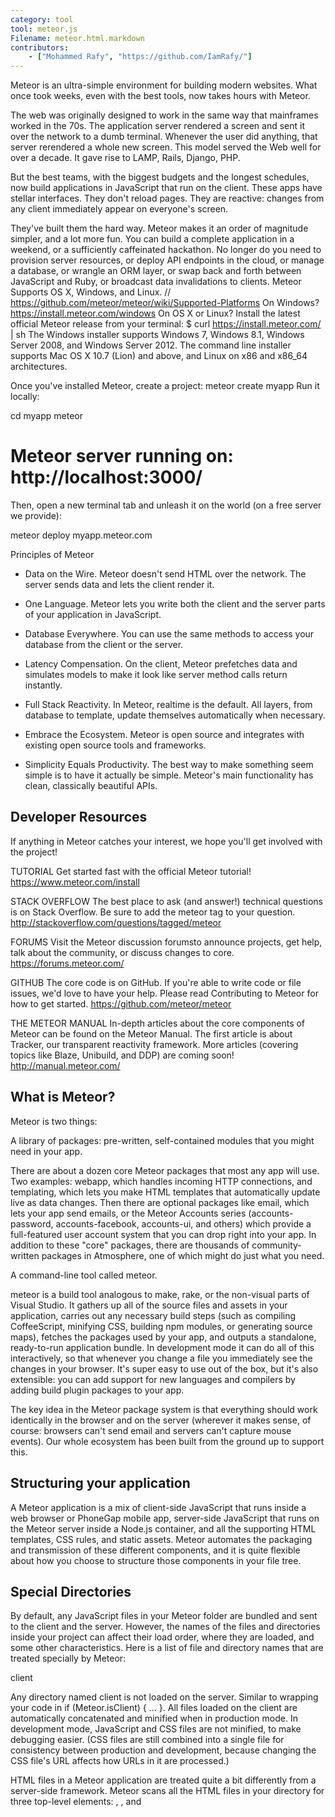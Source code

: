 ```yaml
---
category: tool
tool: meteor.js
Filename: meteor.html.markdown 
contributors:
    - ["Mohammed Rafy", "https://github.com/IamRafy/"]
---
```




Meteor is an ultra-simple environment for building modern websites. What once took weeks, even with the best tools, now takes hours with Meteor.

The web was originally designed to work in the same way that mainframes worked in the 70s. The application server rendered a screen and sent it over the network to a dumb terminal. Whenever the user did anything, that server rerendered a whole new screen. This model served the Web well for over a decade. It gave rise to LAMP, Rails, Django, PHP.

But the best teams, with the biggest budgets and the longest schedules, now build applications in JavaScript that run on the client. These apps have stellar interfaces. They don't reload pages. They are reactive: changes from any client immediately appear on everyone's screen.

They've built them the hard way. Meteor makes it an order of magnitude simpler, and a lot more fun. You can build a complete application in a weekend, or a sufficiently caffeinated hackathon. No longer do you need to provision server resources, or deploy API endpoints in the cloud, or manage a database, or wrangle an ORM layer, or swap back and forth between JavaScript and Ruby, or broadcast data invalidations to clients.
Meteor Supports  OS X, Windows, and Linux. // https://github.com/meteor/meteor/wiki/Supported-Platforms
On Windows? https://install.meteor.com/windows
On OS X or Linux? Install the latest official Meteor release from your terminal:
$ curl https://install.meteor.com/ | sh
The Windows installer supports Windows 7, Windows 8.1, Windows Server 2008, and Windows Server 2012. The command line installer supports Mac OS X 10.7 (Lion) and above, and Linux on x86 and x86_64 architectures.

Once you've installed Meteor, create a project:
meteor create myapp
Run it locally:

cd myapp
meteor
# Meteor server running on: http://localhost:3000/

Then, open a new terminal tab and unleash it on the world (on a free server we provide):

meteor deploy myapp.meteor.com

Principles of Meteor

* Data on the Wire. Meteor doesn't send HTML over the network. The server sends data and lets the client render it.

* One Language. Meteor lets you write both the client and the server parts of your application in JavaScript.

* Database Everywhere. You can use the same methods to access your database from the client or the server.

* Latency Compensation. On the client, Meteor prefetches data and simulates models to make it look like server method calls return instantly.

* Full Stack Reactivity. In Meteor, realtime is the default. All layers, from database to template, update themselves automatically when necessary.

* Embrace the Ecosystem. Meteor is open source and integrates with existing open source tools and frameworks.

* Simplicity Equals Productivity. The best way to make something seem simple is to have it actually be simple. Meteor's main functionality has clean, classically beautiful APIs.

Developer Resources
-------------------

If anything in Meteor catches your interest, we hope you'll get involved with the project!

TUTORIAL
Get started fast with the official Meteor tutorial! https://www.meteor.com/install

STACK OVERFLOW
The best place to ask (and answer!) technical questions is on Stack Overflow. Be sure to add the meteor tag to your question. 
http://stackoverflow.com/questions/tagged/meteor

FORUMS
Visit the Meteor discussion forumsto announce projects, get help, talk about the community, or discuss changes to core. 
https://forums.meteor.com/
 
GITHUB
The core code is on GitHub. If you're able to write code or file issues, we'd love to have your help. Please read Contributing to Meteor for how to get started. https://github.com/meteor/meteor

THE METEOR MANUAL
In-depth articles about the core components of Meteor can be found on the Meteor Manual. The first article is about Tracker, our transparent reactivity framework. More articles (covering topics like Blaze, Unibuild, and DDP) are coming soon! http://manual.meteor.com/

What is Meteor?
---------------

Meteor is two things:

A library of packages: pre-written, self-contained modules that you might need in your app.

There are about a dozen core Meteor packages that most any app will use. Two examples: webapp, which handles incoming HTTP connections, and templating, which lets you make HTML templates that automatically update live as data changes. Then there are optional packages like email, which lets your app send emails, or the Meteor Accounts series (accounts-password, accounts-facebook, accounts-ui, and others) which provide a full-featured user account system that you can drop right into your app. In addition to these "core" packages, there are thousands of community-written packages in Atmosphere, one of which might do just what you need.

A command-line tool called meteor.

meteor is a build tool analogous to make, rake, or the non-visual parts of Visual Studio. It gathers up all of the source files and assets in your application, carries out any necessary build steps (such as compiling CoffeeScript, minifying CSS, building npm modules, or generating source maps), fetches the packages used by your app, and outputs a standalone, ready-to-run application bundle. In development mode it can do all of this interactively, so that whenever you change a file you immediately see the changes in your browser. It's super easy to use out of the box, but it's also extensible: you can add support for new languages and compilers by adding build plugin packages to your app.

The key idea in the Meteor package system is that everything should work identically in the browser and on the server (wherever it makes sense, of course: browsers can't send email and servers can't capture mouse events). Our whole ecosystem has been built from the ground up to support this.

Structuring your application
----------------------------

A Meteor application is a mix of client-side JavaScript that runs inside a web browser or PhoneGap mobile app, server-side JavaScript that runs on the Meteor server inside a Node.js container, and all the supporting HTML templates, CSS rules, and static assets. Meteor automates the packaging and transmission of these different components, and it is quite flexible about how you choose to structure those components in your file tree.

Special Directories
-------------------

By default, any JavaScript files in your Meteor folder are bundled and sent to the client and the server. However, the names of the files and directories inside your project can affect their load order, where they are loaded, and some other characteristics. Here is a list of file and directory names that are treated specially by Meteor:

client

Any directory named client is not loaded on the server. Similar to wrapping your code in if (Meteor.isClient) { ... }. All files loaded on the client are automatically concatenated and minified when in production mode. In development mode, JavaScript and CSS files are not minified, to make debugging easier. (CSS files are still combined into a single file for consistency between production and development, because changing the CSS file's URL affects how URLs in it are processed.)

HTML files in a Meteor application are treated quite a bit differently from a server-side framework. Meteor scans all the HTML files in your directory for three top-level elements: <head>, <body>, and <template>. The head and body sections are separately concatenated into a single head and body, which are transmitted to the client on initial page load.

server
Any directory named server is not loaded on the client. Similar to wrapping your code in if (Meteor.isServer) { ... }, except the client never even receives the code. Any sensitive code that you don't want served to the client, such as code containing passwords or authentication mechanisms, should be kept in the server directory.

Meteor gathers all your JavaScript files, excluding anything under the client, public, and private subdirectories, and loads them into a Node.js server instance. In Meteor, your server code runs in a single thread per request, not in the asynchronous callback style typical of Node. We find the linear execution model a better fit for the typical server code in a Meteor application.

public

All files inside a top-level directory called public are served as-is to the client. When referencing these assets, do not include public/ in the URL, write the URL as if they were all in the top level. For example, reference public/bg.png as <img src='/bg.png' />. This is the best place for favicon.ico, robots.txt, and similar files.

private

All files inside a top-level directory called private are only accessible from server code and can be loaded via the Assets API. This can be used for private data files and any files that are in your project directory that you don't want to be accessible from the outside.

client/compatibility

This folder is for compatibility JavaScript libraries that rely on variables declared with var at the top level being exported as globals. Files in this directory are executed without being wrapped in a new variable scope. These files are executed before other client-side JavaScript files.
tests

Any directory named tests is not loaded anywhere. Use this for any local test code.

node_modules

For compatibility with node.js tools used alongside Meteor, any directory named node_modules is not loaded anywhere. node.js packages installed into node_modules directories will not be available to your Meteor code. Use Npm.depends in your package package.js file for that.

Files outside special directories
---------------------------------

All JavaScript files outside special directories are loaded on both the client and the server. That's the place for model definitions and other functions. Meteor provides the variables Meteor.isClient and Meteor.isServer (http://docs.meteor.com/#/full/meteor_isserver)so that your code can alter its behavior depending on whether it's running on the client or the server.

CSS and HTML files outside special directories are loaded on the client only, and cannot be used from server code.

Example File Structure

The file structure of your Meteor app is very flexible. Here is an example layout that takes advantage of some of the special folders mentioned above.

lib/                      # common code like collections and utilities
lib/methods.js            # Meteor.methods definitions
lib/constants.js          # constants used in the rest of the code

client/compatibility      # legacy libraries that expect to be global
client/lib/               # code for the client to be loaded first
client/lib/helpers.js     # useful helpers for your client code
client/body.html          # content that goes in the <body> of your HTML
client/head.html          # content for <head> of your HTML: <meta> tags, etc
client/style.css          # some CSS code
client/<feature>.html     # HTML templates related to a certain feature
client/<feature>.js       # JavaScript code related to a certain feature

server/lib/permissions.js # sensitive permissions code used by your server
server/publications.js    # Meteor.publish definitions

public/favicon.ico        # app icon
settings.json             # configuration data to be passed to meteor --settings
mobile-config.js          # define icons and metadata for Android/iOS

You can also model your directory structure after the example apps. Run meteor create --example todos and explore the directories to see where all the files in a real app could go.

File Load Order
---------------

It is best to write your application in such a way that it is insensitive to the order in which files are loaded, for example by using Meteor.startup (http://docs.meteor.com/#/full/meteor_startup) , or by moving load order sensitive code into packages (http://docs.meteor.com/#/full/usingpackages) , which can explicitly control both the load order of their contents and their load order with respect to other packages. However, sometimes load order dependencies in your application are unavoidable.

There are several load ordering rules. They are applied sequentially to all applicable files in the application, in the priority given below:

HTML template files are always loaded before everything else
Files beginning with main. are loaded last
Files inside any lib/ directory are loaded next
Files with deeper paths are loaded next
Files are then loaded in alphabetical order of the entire path
nav.html
main.html
client/lib/methods.js
client/lib/styles.js
lib/feature/styles.js
lib/collections.js
client/feature-y.js
feature-x.js
client/main.js
For example, the files above are arranged in the correct load order. main.html is loaded second because HTML templates are always loaded first, even if it begins with main., since rule 1 has priority over rule 2. However, it will be loaded after nav.html because rule 2 has priority over rule 5.

client/lib/styles.js and lib/feature/styles.js have identical load order up to rule 4; however, since client comes before lib alphabetically, it will be loaded first.

Organizing Your Project
-----------------------

There are three main ways to organize your files into features or components. Let's say we have two types of objects in our project: apples and oranges.

Method 1: Root-Level Folders
Since the special client, server, and lib directories work if they are anywhere in the path, you can use top-level folders to organize code into modules:

apples/lib/               # code for apple-related features
apples/client/
apples/server/

oranges/lib/              # code for orange-related features
oranges/client/
oranges/server/

Method 2: Folders inside client/ and server/

lib/apples/               # common code for apples
lib/oranges/              # and oranges

client/apples/            # client code for apples
client/oranges/           # and oranges

server/apples/            # server code for apples
server/oranges/           # and oranges

Method 3: Packages

This is the ultimate in code separation, modularity, and reusability. If you put the code for each feature in a separate package, the code for one feature won't be able to access the code for the other feature except through exports, making every dependency explicit. This also allows for the easiest independent testing of features. You can also publish the packages and use them in multiple apps with meteor add.

packages/apples/package.js     # files, dependencies, exports for apple feature
packages/apples/<anything>.js  # file loading is controlled by package.js

packages/oranges/package.js    # files, dependencies, exports for orange feature
packages/oranges/<anything>.js # file loading is controlled by package.js

Data and security
-----------------

Meteor makes writing distributed client code as simple as talking to a local database. It's a clean, simple, and secure approach that removes the need to implement individual RPC endpoints, manually cache data on the client to avoid slow roundtrips to the server, and carefully orchestrate invalidation messages to every client as data changes.

In Meteor, the client and server share the same database API. The same exact application code — like validators and computed properties — can often run in both places. But while code running on the server has direct access to the database, code running on the client does not. This distinction is the basis for Meteor's data security model.

By default, a new Meteor app includes the autopublish and insecure packages, which together mimic the effect of each client having full read/write access to the server's database. These are useful prototyping tools, but typically not appropriate for production applications. When you're ready, just remove the packages.

Every Meteor client includes an in-memory database cache. To manage the client cache, the server publishes sets of JSON documents, and the client subscribes to those sets. As documents in a set change, the server patches each client's cache.

Today most Meteor apps use MongoDB as their database because it is the best supported, though support for other databases is coming in the future. The Mongo.Collection class is used to declare Mongo collections and to manipulate them. Thanks to minimongo, Meteor's client-side Mongo emulator, Mongo.Collection can be used from both client and server code.

// declare collections
// this code should be included in both the client and the server
Rooms = new Mongo.Collection("rooms");
Messages = new Mongo.Collection("messages");
Parties = new Mongo.Collection("parties");

// server: populate collections with some initial documents
Rooms.insert({name: "Conference Room A"});
var myRooms = Rooms.find({}).fetch();
Messages.insert({text: "Hello world", room: myRooms[0]._id});
Parties.insert({name: "Super Bowl Party"});
Each document set is defined by a publish function on the server. The publish function runs each time a new client subscribes to a document set. The data in a document set can come from anywhere, but the common case is to publish a database query.

// server: publish all room documents
Meteor.publish("all-rooms", function () {
  return Rooms.find(); // everything
});

// server: publish all messages for a given room
Meteor.publish("messages", function (roomId) {
  check(roomId, String);
  return Messages.find({room: roomId});
});

// server: publish the set of parties the logged-in user can see.
Meteor.publish("parties", function () {
  return Parties.find({$or: [{"public": true},
                             {invited: this.userId},
                             {owner: this.userId}]});
});
Publish functions can provide different results to each client. In the last example, a logged in user can only see Party documents that are public, that the user owns, or that the user has been invited to.

Once subscribed, the client uses its cache as a fast local database, dramatically simplifying client code. Reads never require a costly round trip to the server. And they're limited to the contents of the cache: a query for every document in a collection on a client will only return documents the server is publishing to that client.

// client: start a parties subscription
Meteor.subscribe("parties");

// client: return array of Parties this client can read
return Parties.find().fetch(); // synchronous!
Sophisticated clients can turn subscriptions on and off to control how much data is kept in the cache and manage network traffic. When a subscription is turned off, all its documents are removed from the cache unless the same document is also provided by another active subscription.

When the client changes one or more documents, it sends a message to the server requesting the change. The server checks the proposed change against a set of allow/deny rules you write as JavaScript functions. The server only accepts the change if all the rules pass.

// server: don't allow client to insert a party
Parties.allow({
  insert: function (userId, party) {
    return false;
  }
});

// client: this will fail
var party = { ... };
Parties.insert(party);
If the server accepts the change, it applies the change to the database and automatically propagates the change to other clients subscribed to the affected documents. If not, the update fails, the server's database remains untouched, and no other client sees the update.

Meteor has a cute trick, though. When a client issues a write to the server, it also updates its local cache immediately, without waiting for the server's response. This means the screen will redraw right away. If the server accepted the update — what ought to happen most of the time in a properly behaving client — then the client got a jump on the change and didn't have to wait for the round trip to update its own screen. If the server rejects the change, Meteor patches up the client's cache with the server's result.

Putting it all together, these techniques accomplish latency compensation. Clients hold a fresh copy of the data they need, and never need to wait for a roundtrip to the server. And when clients modify data, those modifications can run locally without waiting for the confirmation from the server, while still giving the server final say over the requested change.

The current release of Meteor supports MongoDB, the popular document database, and the examples in this section use the MongoDB API. Future releases will include support for other databases.

Authentication and user accounts
--------------------------------

Meteor includes Meteor Accounts, a state-of-the-art authentication system. It features secure password login using the bcrypt algorithm, and integration with external services including Facebook, GitHub, Google, Meetup, Twitter, and Weibo. Meteor Accounts defines a Meteor.users collection where developers can store application-specific user data.

Meteor also includes pre-built forms for common tasks like login, signup, password change, and password reset emails. You can add Accounts UI to your app with just one line of code. The accounts-ui package even provides a configuration wizard that walks you through the steps to set up the external login services you're using in your app.

Input validation
----------------

Meteor allows your methods and publish functions to take arguments of any JSON type. (In fact, Meteor's wire protocol supports EJSON, an extension of JSON which also supports other common types like dates and binary buffers.) JavaScript's dynamic typing means you don't need to declare precise types of every variable in your app, but it's usually helpful to ensure that the arguments that clients are passing to your methods and publish functions are of the type that you expect.

Meteor provides a lightweight library for checking that arguments and other values are the type you expect them to be. Simply start your functions with statements like check(username, String) or check(office, {building: String, room: Number}). The check call will throw an error if its argument is of an unexpected type.

Meteor also provides an easy way to make sure that all of your methods and publish functions validate all of their arguments. Just run meteor add audit-argument-checks and any method or publish function which skips checking any of its arguments will fail with an exception.

Reactivity
----------

Meteor embraces the concept of reactive programming (https://en.wikipedia.org/wiki/Reactive_programming). This means that you can write your code in a simple imperative style, and the result will be automatically recalculated whenever data changes that your code depends on.

Tracker.autorun(function () {
  Meteor.subscribe("messages", Session.get("currentRoomId"));
});
This example (taken from a chat room client) sets up a data subscription based on the session variable currentRoomId. If the value of Session.get("currentRoomId") changes for any reason, the function will be automatically re-run, setting up a new subscription that replaces the old one.

This automatic recomputation is achieved by a cooperation between Session and Tracker.autorun.  Tracker.autorun performs an arbitrary "reactive computation" inside of which data dependencies are tracked, and it will re-run its function argument as necessary. Data providers like Session, on the other hand, make note of the computation they are called from and what data was requested, and they are prepared to send an invalidation signal to the computation when the data changes.

This simple pattern (reactive computation + reactive data source) has wide applicability. Above, the programmer is saved from writing unsubscribe/resubscribe calls and making sure they are called at the right time. In general, Meteor can eliminate whole classes of data propagation code which would otherwise clog up your application with error-prone logic.

These Meteor functions run your code as a reactive computation:

Templates
Tracker.autorun
Template.autorun
Blaze.render and Blaze.renderWithData
And the reactive data sources that can trigger changes are:

Session variables
Database queries on Collections
Meteor.status
The ready() method on a subscription handle
Meteor.user
Meteor.userId
Meteor.loggingIn
In addition, the following functions which return an object with a stop method, if called from a reactive computation, are stopped when the computation is rerun or stopped:

Tracker.autorun (nested)
Meteor.subscribe
observe() and observeChanges() on cursors
Meteor's implementation is a package called Tracker that is fairly short and straightforward. You can use it yourself to implement new reactive data sources.

Live HTML templates
-------------------

HTML templating is central to web applications. With Blaze, Meteor's live page update technology, you can render your HTML reactively, meaning that it will update automatically to track changes in the data used to generate it.

Meteor makes it easy to use your favorite HTML templating language along with Meteor's live page update technology. Just write your template as you normally would, and Meteor will take care of making it update in realtime.

Meteor ships with a templating language called Spacebars (https://github.com/meteor/meteor/blob/master/packages/spacebars/README.md), inspired by Handlebars (http://handlebarsjs.com/). It shares some of the spirit and syntax of Handlebars, but it has been tailored to produce reactive Meteor templates when compiled.

Today, the only templating system that ships with Meteor is Spacebars, though our community has created packages for other languages such as Jade.

To define templates, create a file in your project with the .html extension. In the file, make a <template> tag and give it a name attribute. Put the template contents inside the tag. Meteor will precompile the template, ship it down to the client, and make it available as on the global Template object.

When your app is loaded, it automatically renders the special template called <body>, which is written using the <body> element instead of a <template>. You insert a template inside another template by using the {{> inclusion}} operator.

The easiest way to get data into templates is by defining helper functions in JavaScript. Define helpers with the Template.templateName.helpers({ ... }) function. Putting it all together:

<!-- in myapp.html -->
<body>
  <h1>Today's weather!</h1>
  {{> forecast}}
</body>

<template name="forecast">
  <div>It'll be {{prediction}} tonight</div>
</template>
// in client/myapp.js: reactive helper function
Template.forecast.helpers({
  prediction: function () {
    return Session.get("weather");
  }
});
// in the JavaScript console
> Session.set("weather", "cloudy");
> document.body.innerHTML
 => "<h1>Today's weather!</h1> <div>It'll be cloudy tonight</div>"

> Session.set("weather", "cool and dry");
> document.body.innerHTML
 => "<h1>Today's weather!</h1> <div>It'll be cool and dry tonight</div>"
To iterate over an array or database cursor, use {{#each}}:

<!-- in myapp.html -->
<template name="players">
  {{#each topScorers}}
    <div>{{name}}</div>
  {{/each}}
</template>
// in myapp.js
Template.players.helpers({
  topScorers: function () {
    return Users.find({score: {$gt: 100}}, {sort: {score: -1}});
  }
});
In this case, the data is coming from a database query. When the database cursor is passed to {{#each}}, it will wire up all of the machinery to efficiently add and move DOM nodes as new results enter the query.

Helpers can take arguments, and they receive the current template context data in this. Note that some block helpers change the current context (notably {{#each}} and {{#with}}):

// in a JavaScript file
Template.players.helpers({
  leagueIs: function (league) {
    return this.league === league;
  }
});
<!-- in a HTML file -->
<template name="players">
  {{#each topScorers}}
    {{#if leagueIs "junior"}}
      <div>Junior: {{name}}</div>
    {{/if}}
    {{#if leagueIs "senior"}}
      <div>Senior: {{name}}</div>
    {{/if}}
  {{/each}}
</template>
Helpers can also be used to pass in constant data.

// Works fine with {{#each sections}}
Template.report.helpers({
  sections: ["Situation", "Complication", "Resolution"]
});
Finally, you can use the events function on a template to attach event handlers. The object passed into events is documented at Event Maps. The this argument to the event handler will be the data context of the element that triggered the event.

<!-- myapp.html -->
<template name="scores">
  {{#each player}}
    {{> playerScore}}
  {{/each}}
</template>

<template name="playerScore">
  <div>{{name}}: {{score}}
    <span class="give-points">Give points</span>
  </div>
</template>
// myapp.js
Template.playerScore.events({
  'click .give-points': function () {
    Users.update(this._id, {$inc: {score: 2}});
  }
});
For more details about Spacebars, read the Spacebars README. (https://github.com/meteor/meteor/blob/master/packages/spacebars/README.md)

Using packages
--------------

All of the functionality you've read about so far is implemented in standard Meteor packages. This is possible thanks to Meteor's unusually powerful isomorphic package and build system. Isomorphic means the same packages work in the web browser, in mobile apps, and on the server. Packages can also contain plugins that extend the build process, such as coffeescript (CoffeeScript compilation : http://coffeescript.org/) or templating (compiling HTML templates).

Anyone can publish a Meteor package, and thousands of community-written packages have been published to date. The easiest way to browse these packages is Atmosphere, by Percolate Studio. You can also use the meteor search and meteor show commands.

You can add packages to your project with meteor add and remove them with meteor remove. Additionally, meteor list will tell you what packages your project is using, and meteor update will update them to the newest versions when possible.

By default all apps include the meteor-base package. This pulls in the packages that make up the core of the Meteor stack. Most apps will have this package.

All new apps also start with a set of packages that allow a friendly development experience. For more information about these packages, check out the comments in the packages file.

Meteor uses a single-loading packaging system, meaning that it loads just one version of every package. Before adding or upgrading to a particular version of a package, Meteor uses a constraint solver to check if doing so will cause other packages to break. By default, Meteor will choose conservatively. When adding transitive dependencies (packages that other packages, but not the application itself) depend on, Meteor will try to choose the earlier version.

In addition to the packages in the official Meteor release being used by your app, meteor list and meteor add also search the packages directory at the top of your app. You can also use the packages directory to break your app into subpackages for your convenience, or to test packages that you might want to publish. See Writing Packages (http://docs.meteor.com/#/full/writingpackages) . If you wish to add packages outside of your app's folder structure, set the environment variable PACKAGE_DIRS to a colon-delimited list of paths.

Namespacing
-----------

Meteor's namespacing support makes it easy to write large applications in JavaScript. Each package that you use in your app exists in its own separate namespace, meaning that it sees only its own global variables and any variables provided by the packages that it specifically uses. Here's how it works.

When you declare a top-level variable, you have a choice. You can make the variable File Scope or Package Scope.

// File Scope. This variable will be visible only inside this
// one file. Other files in this app or package won't see it.
var alicePerson = {name: "alice"};

// Package Scope. This variable is visible to every file inside
// of this package or app. The difference is that 'var' is
// omitted.
bobPerson = {name: "bob"};
Notice that this is just the normal JavaScript syntax for declaring a variable that is local or global. Meteor scans your source code for global variable assignments and generates a wrapper that makes sure that your globals don't escape their appropriate namespace.

In addition to File Scope and Package Scope, there are also Exports. An export is a variable that a package makes available to you when you use it. For example, the email package exports the Email variable. If your app uses the email package (and only if it uses the email package!) then your app can see Email and you can call Email.send. Most packages have only one export, but some packages might have two or three (for example, a package that provides several classes that work together).

You see only the exports of the packages that you use directly. If you use package A, and package A uses package B, then you only see package A's exports. Package B's exports don't "leak" into your namespace just because you used package A. This keeps each namespace nice and tidy. Each app or package only sees their own globals plus the APIs of the packages that they specifically asked for.

When debugging your app, your browser's JavaScript console behaves as if it were attached to your app's namespace. You see your app's globals and the exports of the packages that your app uses directly. You don't see the variables from inside those packages, and you don't see the exports of your transitive dependencies (packages that aren't used directly by your app, but that are used by packages that are used by your app).

If you want to look inside packages from inside your in-browser debugger, you've got two options:

Set a breakpoint inside package code. While stopped on that breakpoint, the console will be in the package's namespace. You'll see the package's package-scope variables, imports, and also any file-scope variables for the file you're stopped in.

If a package foo is included in your app, regardless of whether your app uses it directly, its exports are available in Package.foo. For example, if the email package is loaded, then you can access Package.email.Email.send even from namespaces that don't use the email package directly.

When declaring functions, keep in mind that function x () {} is just shorthand for var x = function x () {} in JavaScript. Consider these examples:

// This is the same as 'var x = function x () ...'. So x() is
// file-scope and can be called only from within this one file.
function x () { ... }

// No 'var', so x() is package-scope and can be called from
// any file inside this app or package.
x = function () { ... }
Technically speaking, globals in an app (as opposed to in a package) are actually true globals. They can't be captured in a scope that is private to the app code, because that would mean that they wouldn't be visible in the console during debugging! This means that app globals actually end up being visible in packages. That should never be a problem for properly written package code (since the app globals will still be properly shadowed by declarations in the packages). You certainly shouldn't depend on this quirk, and in the future Meteor may check for it and throw an error if you do.

Deploying
---------

Meteor is a full application server. We include everything you need to deploy your application on the internet: you just provide the JavaScript, HTML, and CSS.

Running on Meteor's infrastructure
----------------------------------

The easiest way to deploy your application is to use meteor
deploy. We provide it because it's what, personally, we've always wanted: an easy way to take an app idea, flesh it out over a weekend, and put it out there for the world to use, with nothing getting in the way of creativity.

meteor deploy myapp.meteor.com
Your application is now available at myapp.meteor.com. If this is the first time deploying to this hostname, Meteor creates a fresh empty database for your application. If you want to deploy an update, Meteor will preserve the existing data and just refresh the code.

You can also deploy to your own domain. Just set up the hostname you want to use as a CNAME to origin.meteor.com, then deploy to that name.

meteor deploy www.myapp.com
We provide this as a free service so you can try Meteor. It is also helpful for quickly putting up internal betas, demos, and so on. For more information, see meteor deploy.

Running on your own infrastructure
----------------------------------

You can also run your application on your own infrastructure or any hosting provider that can run Node.js apps.

To get started, run

meteor build my_directory
This command will generate a fully-contained Node.js application in the form of a tarball. To run this application, you need to provide Node.js 0.10 and a MongoDB server. (The current release of Meteor has been tested with Node 0.10.40.) You can then run the application by invoking node, specifying the HTTP port for the application to listen on, and the MongoDB endpoint.

cd my_directory
(cd programs/server && npm install)
env PORT=3000 MONGO_URL=mongodb://localhost:27017/myapp node main.js
Some packages might require other environment variables. For example, the email package requires a MAIL_URL environment variable.

Writing packages
----------------

Writing Meteor packages is easy. To initialize a meteor package, run meteor create --package username:packagename, where username is your Meteor Developer username. This will create a package from scratch and prefill the directory with a package.js control file and some javascript. By default, Meteor will take the package name from the name of the directory that contains the package.js file. Don't forget to run meteor add [packagename], even if the package is internal to the app, in order to use it.

Meteor promises repeatable builds for both packages and applications. This means that, if you built your package on a machine, then checked the code into a repository and checked it out elsewhere, you should get the same result. In your package directory, you will find an automatically generated .versions file. This file specifies the versions of all packages used to build your package and is part of the source. Check it into version control to ensure repeatable builds across machines.

Sometimes, packages do not just stand on their own, but function in the context of an app (specifically, packages in the packages directory of an app). In that case, the app's context will take precedence. Rather than using the .versions file as a guide, we will build the package with the same dependencies as used by the app (we think that, in practice, it would be confusing to find your local packages built with different versions of things).

Meteor uses extended semver versioning for its packages: that means that the version number has three parts separated by dots: major version, minor version and patch version (for example: 1.2.3) with an optional pre-release version. You can read more about it on semver.org. Additionally, because some meteor packages wrap external libraries, Meteor supports the convention of using _ to denote a wrap number.

You can read more about package.js (http://docs.meteor.com/#/full/packagejs) files in the API section.

A word on testing: since testing is an important part of the development process, there are two common ways to test a package:

Integration tests (putting a package directly into an application, and writing tests against the application) is the most common way to test a package. After creating your package, add it to your app's /packages directory and run meteor add. This will add your package to your app as a local package. You can then test and run your app as usual. Meteor will detect and respond to changes to your local package, just as it does to your app files.

Unit tests are run with the command meteor test-packages package-name. As described in the package.js section, you can use the package.js file to specify where your unit tests are located. If you have a repository that contains only the package source, you can test your package by specifying the path to the package directory (which must contain a slash), such as meteor test-packages ./.

To publish a package, run meteor publish from the package directory. There are some extra restrictions on published packages: they must contain a version (Meteor packages are versioned using strict semver versioning) and their names must be prefixed with the username of the author and a colon, like so: iron:router. This namespacing allows for more descriptive and on-topic package names.




